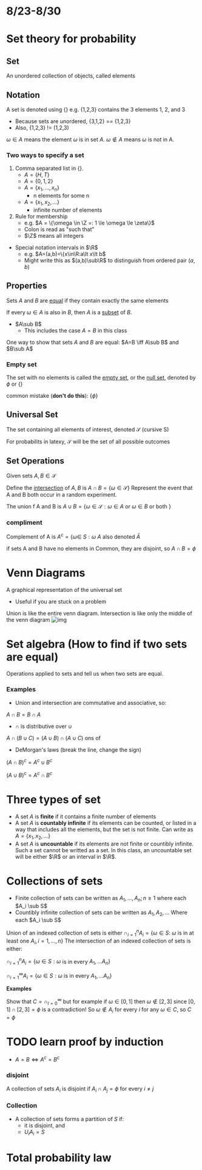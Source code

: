 # 8/23-8/30

# Set theory for probability

## Set

An unordered collection of objects, called elements

## Notation

A set is denoted using {} e.g. {1,2,3} contains the 3 elements 1, 2, and 3

-   Because sets are unordered, {3,1,2} == {1,2,3}
-   Also, {1,2,3} != (1,2,3)

$\omega \in A$ means the element $\omega$ is in set $A$. $\omega \notin A$ means $\omega$ is not in A.

### Two ways to specify a set

1. Comma separated list in {}.
    - $A = \{H,T\}$
    - $A = \{0,1,2\}$
    - $A = \{x_1, ..., x_n\}$
        - n elements for some n
    - $A = \{x_1, x_2, ...\}$
        - infinite number of elements
2. Rule for membership
    - e.g. $A = \{\omega \in \Z =: 1 \le \omega \le \zeta\}$
    - Colon is read as "such that"
    - $\Z$ means all integers

-   Special notation intervals in $\R$
    -   e.g. $A=(a,b)=\{x\in\R:a\lt x\lt b$
    -   Might write this as $(a,b)\sub\R$ to distinguish from ordered pair $(a,b)$

## Properties

Sets $A$ and $B$ are <ins>equal</ins> if they contain exactly the same elements

If every $\omega\in A$ is also in $B$, then $A$ is a <ins>subset</ins> of $B$.

-   $A\sub B$
    -   This includes the case $A=B$ in this class

One way to show that sets $A$ and $B$ are equal:
$A=B \iff A\sub B$ and $B\sub A$

### Empty set

The set with no elements is called the <ins>empty set</ins>, or the <ins>null set</ins>, denoted by $\phi$ or {}

common mistake (**don't do this**): $\{\phi\}$

## Universal Set

The set containing all elements of interest, denoted $\mathcal{S}$ (cursive S)

For probabilits in latexy, $\mathcal{S}$ will be the set of all possible outcomes

## Set Operations

Given sets $A,B\in \mathcal{S}$

Define the <ins>intersection</ins> of $A,B$ is $A \cap B = \{ \omega \in \mathcal{S}\}$ Represent the event that A and B both occur in a random experiment.

The union f A and B is $A \cup B=\{\omega\in\mathcal{S}:\omega\in A$ or $\omega\in B$ or both $\}$

### compliment

Complement of A is $A^c=\{\omega\in\ S:\omega\ A$ also denoted $\bar{A}$

if sets A and B have no elements in Common, they are disjoint, so $A\cap B = \phi$

# Venn Diagrams

A graphical representation of the universal set

-   Useful if you are stuck on a problem

Union is like the entire venn diagram. Intersection is like only the middle of the venn diagram
![img](https://i.stack.imgur.com/kIlCI.png)

# Set algebra (How to find if two sets are equal)

Operations applied to sets and tell us when two sets are equal.

### Examples

-   Union and intersection are commutative and associative, so:

$A\cap B=B\cap A$

-   $\cap$ is distributive over $\cup$

$A\cap (B\cup C)=(A\cup B)\cap(A\cup C)$
ons of

-   DeMorgan's laws (break the line, change the sign)

$(A\cap B)^c=A^c\cup B^c$

$(A\cup B)^c=A^c\cap B^c$

# Three types of set

-   A set $A$ is **finite** if it contains a finite number of elements
-   A set $A$ is **countably infinite** if its elements can be counted, or listed in a way that includes all the elements, but the set is not finite. Can write as $A=\{x_1, x_2, ...\}$
-   A set $A$ is **uncountable** if its elements are not finite or countibly infinite. Such a set cannot be writted as a set.
    In this class, an uncountable set will be either $\R$ or an interval in $\R$.

# Collections of sets

-   Finite collection of sets can be written as $A_1,...,A_n; n \ge 1$ where each $A_i \sub S$
-   Countibly infinite collection of sets can be written as $A_1,A_2,...$ Where each $A_i \sub S$

Union of an indexed collection of sets is either $\cap_{i=1}^n A_i = \{\omega \in S$: $\omega$ is in at least one $A_i, i=1,...,n\}$
The intersection of an indexed collection of sets is either:

$\cap_{i=1}^n A_i = \{\omega \in S: \omega$ is in every $A_1,...A_n\}$

$\cap_{i=1}^{\infty} A_i = \{\omega \in S: \omega$ is in every $A_1,...A_n\}$

**Examples**

Show that $C=\cap_{l=0}^{\infty}$ but for example if $\omega \in [0,1]$ then $\omega \notin [2,3]$ since $[0,1]\cap [2,3] = \phi$ is a contradiction! So $\omega \notin A_i$ for every $i$ for any $\omega \in C$, so $C=\phi$

# TODO learn proof by induction

-   $A=B \iff A^c=B^c$

### disjoint

A collection of sets $A_i$ is disjoint if $A_i\cap A_j=\phi$ for every $i\ne j$

### Collection

-   A collection of sets forms a partition of $S$ if:
    -   it is disjoint, and
    -   $U_i A_i = S$

# Total probability law
